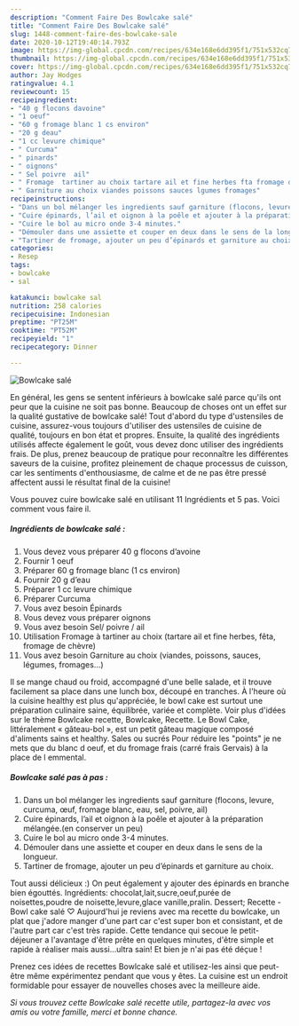 ```yaml
---
description: "Comment Faire Des Bowlcake salé"
title: "Comment Faire Des Bowlcake salé"
slug: 1448-comment-faire-des-bowlcake-sale
date: 2020-10-12T19:40:14.793Z
image: https://img-global.cpcdn.com/recipes/634e168e6dd395f1/751x532cq70/bowlcake-sale-photo-principale-de-la-recette.jpg
thumbnail: https://img-global.cpcdn.com/recipes/634e168e6dd395f1/751x532cq70/bowlcake-sale-photo-principale-de-la-recette.jpg
cover: https://img-global.cpcdn.com/recipes/634e168e6dd395f1/751x532cq70/bowlcake-sale-photo-principale-de-la-recette.jpg
author: Jay Hodges
ratingvalue: 4.1
reviewcount: 15
recipeingredient:
- "40 g flocons davoine"
- "1 oeuf"
- "60 g fromage blanc 1 cs environ"
- "20 g deau"
- "1 cc levure chimique"
- " Curcuma"
- " pinards"
- " oignons"
- " Sel poivre  ail"
- " Fromage  tartiner au choix tartare ail et fine herbes fta fromage de chvre"
- " Garniture au choix viandes poissons sauces lgumes fromages"
recipeinstructions:
- "Dans un bol mélanger les ingredients sauf garniture (flocons, levure, curcuma, œuf, fromage blanc, eau, sel, poivre, ail)"
- "Cuire épinards, l’ail et oignon à la poêle et ajouter à la préparation mélangée.(en conserver un peu)"
- "Cuire le bol au micro onde 3-4 minutes."
- "Démouler dans une assiette et couper en deux dans le sens de la longueur."
- "Tartiner de fromage, ajouter un peu d’épinards et garniture au choix."
categories:
- Resep
tags:
- bowlcake
- sal

katakunci: bowlcake sal 
nutrition: 258 calories
recipecuisine: Indonesian
preptime: "PT25M"
cooktime: "PT52M"
recipeyield: "1"
recipecategory: Dinner

---
```



![Bowlcake salé](https://img-global.cpcdn.com/recipes/634e168e6dd395f1/751x532cq70/bowlcake-sale-photo-principale-de-la-recette.jpg)

En général, les gens se sentent inférieurs à bowlcake salé parce qu'ils ont peur que la cuisine ne soit pas bonne. Beaucoup de choses ont un effet sur la qualité gustative de bowlcake salé! Tout d'abord du type d'ustensiles de cuisine, assurez-vous toujours d'utiliser des ustensiles de cuisine de qualité, toujours en bon état et propres. Ensuite, la qualité des ingrédients utilisés affecte également le goût, vous devez donc utiliser des ingrédients frais. De plus, prenez beaucoup de pratique pour reconnaître les différentes saveurs de la cuisine, profitez pleinement de chaque processus de cuisson, car les sentiments d'enthousiasme, de calme et de ne pas être pressé affectent aussi le résultat final de la cuisine!

<!--inarticleads1-->

Vous pouvez cuire bowlcake salé en utilisant 11 Ingrédients et 5 pas. Voici comment vous faire il.

##### Ingrédients de bowlcake salé :

1. Vous devez vous préparer 40 g flocons d’avoine
1. Fournir 1 oeuf
1. Préparer 60 g fromage blanc (1 cs environ)
1. Fournir 20 g d’eau
1. Préparer 1 cc levure chimique
1. Préparer  Curcuma
1. Vous avez besoin  Épinards
1. Vous devez vous préparer  oignons
1. Vous avez besoin  Sel/ poivre / ail
1. Utilisation  Fromage à tartiner au choix (tartare ail et fine herbes, fêta, fromage de chèvre)
1. Vous avez besoin  Garniture au choix (viandes, poissons, sauces, légumes, fromages...)


Il se mange chaud ou froid, accompagné d&#39;une belle salade, et il trouve facilement sa place dans une lunch box, découpé en tranches. À l&#39;heure où la cuisine healthy est plus qu&#39;appréciée, le bowl cake est surtout une préparation culinaire saine, équilibrée, variée et complète. Voir plus d&#39;idées sur le thème Bowlcake recette, Bowlcake, Recette. Le Bowl Cake, littéralement « gâteau-bol », est un petit gâteau magique composé d&#39;aliments sains et healthy. Sales ou sucrés Pour réduire les &#34;points&#34; je ne mets que du blanc d oeuf, et du fromage frais (carré frais Gervais) à la place de l emmental. 

<!--inarticleads2-->

##### Bowlcake salé pas à pas :

1. Dans un bol mélanger les ingredients sauf garniture (flocons, levure, curcuma, œuf, fromage blanc, eau, sel, poivre, ail)
1. Cuire épinards, l’ail et oignon à la poêle et ajouter à la préparation mélangée.(en conserver un peu)
1. Cuire le bol au micro onde 3-4 minutes.
1. Démouler dans une assiette et couper en deux dans le sens de la longueur.
1. Tartiner de fromage, ajouter un peu d’épinards et garniture au choix.


Tout aussi délicieux :) On peut également y ajouter des épinards en branche bien égouttés. Ingrédients: chocolat,lait,sucre,oeuf,purée de noisettes,poudre de noisette,levure,glace vanille,pralin. Dessert; Recette - Bowl cake salé ♡ Aujourd&#39;hui je reviens avec ma recette du bowlcake, un plat que j&#39;adore manger d&#39;une part car c&#39;est super bon et consistant, et de l&#39;autre part car c&#39;est très rapide. Cette tendance qui secoue le petit-déjeuner a l&#39;avantage d&#39;être prête en quelques minutes, d&#39;être simple et rapide à réaliser mais aussi…ultra sain! Et bien je n&#39;ai pas été déçue ! 

<!--inarticleads1-->

<p>
Prenez ces idées de recettes Bowlcake salé et utilisez-les ainsi que peut-être même expérimentez pendant que vous y êtes. La cuisine est un endroit formidable pour essayer de nouvelles choses avec la meilleure aide.
</p>

<p>
<i>Si vous trouvez cette Bowlcake salé recette utile, partagez-la avec vos amis ou votre famille, merci et bonne chance.</i>
</p>
